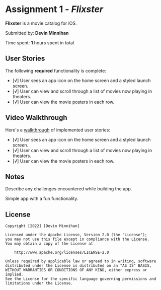 # Assignment 1 - *Flixster*

**Flixster** is a movie catalog for iOS.

Submitted by: **Devin Minnihan**

Time spent: **1** hours spent in total

## User Stories

The following **required** functionality is complete:

* [√] User sees an app icon on the home screen and a styled launch screen.
* [√] User can view and scroll through a list of movies now playing in theaters.
* [√] User can view the movie posters in each row.

## Video Walkthrough

Here's a <a href="https://giphy.com/gifs/OtwmfaoHiWEmMhgYax/fullscreen"
target="_blank">
walkthrough</a> of implemented user stories:

- [√] User sees an app icon on the home screen and a styled launch screen.
- [√] User can view and scroll through a list of movies now playing in theaters.
- [√] User can view the movie posters in each row.

## Notes

Describe any challenges encountered while building the app.

Simple app with a fun functionality.

## License

    Copyright [2022] [Devin Minnihan]

    Licensed under the Apache License, Version 2.0 (the "License");
    you may not use this file except in compliance with the License.
    You may obtain a copy of the License at

        http://www.apache.org/licenses/LICENSE-2.0

    Unless required by applicable law or agreed to in writing, software
    distributed under the License is distributed on an "AS IS" BASIS,
    WITHOUT WARRANTIES OR CONDITIONS OF ANY KIND, either express or implied.
    See the License for the specific language governing permissions and
    limitations under the License.
